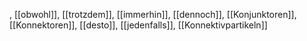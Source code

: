 , [[obwohl]], [[trotzdem]], [[immerhin]], [[dennoch]], [[Konjunktoren]], [[Konnektoren]], [[desto]], [[jedenfalls]], [[Konnektivpartikeln]]